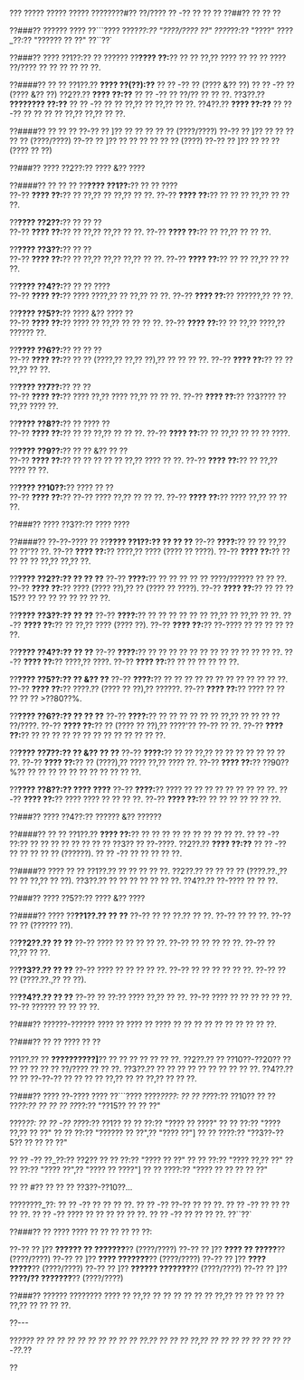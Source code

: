 ??? ????? ????? ????? ????????#?? ??/???? ?? -?? ?? ?? ??
??##?? ?? ?? ??

??###?? ?????? ????
??```????
????_??:?? "????/???? ??"
????_??:?? "????"
????_??:?? "?????? ?? ??"
??``??`

??###?? ???? ??1??:?? ?? ??????
??**???? ??:**?? ?? ?? ??,?? ???? ?? ?? ?? ???? ??/???? ?? ?? ?? ?? ?? ??.

??####?? ?? ??
??1??.?? **???? ??(??):??**
??  ?? -?? ?? (???? &?? ??)
??  ?? -?? ?? (???? &?? ??)
??2??.?? **???? ??:??**
??  ?? -?? ?? ??/?? ?? ?? ??.
??3??.?? **???????? ??:??**
??  ?? -?? ?? ?? ??,?? ?? ??,?? ?? ??.
??4??.?? **???? ??:??**
??  ?? -?? ?? ?? ?? ?? ??,?? ??,?? ?? ??.

??####?? ?? ?? ??
??-?? ?? ]?? ?? ?? ?? ?? ?? (????/????)
??-?? ?? ]?? ?? ?? ?? ?? ?? (????/????)
??-?? ?? ]?? ?? ?? ?? ?? ?? ?? (????)
??-?? ?? ]?? ?? ?? ?? (???? ?? ??)

??###?? ???? ??2??:?? ???? &?? ????

??####?? ?? ?? ??
??**???? ??1??:**?? ?? ?? ????  
??-?? **???? ??:**?? ?? ??,?? ?? ??,?? ?? ??.
??-?? **???? ??:**?? ?? ?? ?? ??,?? ?? ?? ??.

??**???? ??2??:**?? ?? ?? ??  
??-?? **???? ??:**?? ?? ??,?? ??,?? ?? ??.
??-?? **???? ??:**?? ?? ??,?? ?? ?? ??.

??**???? ??3??:**?? ?? ??  
??-?? **???? ??:**?? ?? ??,?? ??,?? ??,?? ?? ??.
??-?? **???? ??:**?? ?? ?? ??,?? ?? ?? ??.

??**???? ??4??:**?? ?? ?? ????  
??-?? **???? ??:**?? ???? ????,?? ?? ??,?? ?? ??.
??-?? **???? ??:**?? ??????,?? ?? ??.

??**???? ??5??:**?? ???? &?? ???? ??  
??-?? **???? ??:**?? ???? ?? ??,?? ?? ?? ?? ??.
??-?? **???? ??:**?? ?? ??,?? ????,?? ?????? ??.

??**???? ??6??:**?? ?? ?? ??  
??-?? **???? ??:**?? ?? ?? (????,?? ??,?? ??),?? ?? ?? ?? ??.
??-?? **???? ??:**?? ?? ?? ??,?? ?? ??.

??**???? ??7??:**?? ?? ??  
??-?? **???? ??:**?? ???? ??,?? ???? ??,?? ?? ?? ??.
??-?? **???? ??:**?? ??3???? ?? ??,?? ???? ??.

??**???? ??8??:**?? ?? ???? ??  
??-?? **???? ??:**?? ?? ?? ??,?? ?? ?? ??.
??-?? **???? ??:**?? ?? ??,?? ?? ?? ?? ????.

??**???? ??9??:**?? ?? ?? &?? ?? ??  
??-?? **???? ??:**?? ?? ?? ?? ?? ?? ??,?? ???? ?? ??.
??-?? **???? ??:**?? ?? ??,?? ???? ?? ??.

??**???? ??10??:**?? ???? ?? ??  
??-?? **???? ??:**?? ??-?? ???? ??,?? ?? ?? ??.
??-?? **???? ??:**?? ???? ??,?? ?? ?? ??.

??###?? ???? ??3??:?? ???? ????

??####?? ??-??-???? ??
??**???? ??1??:?? ?? ?? ??**
??-?? **????:**?? ?? ?? ??,?? ?? ??'?? ??.
??-?? **???? ??:**?? ????,?? ???? (???? ?? ????).
??-?? **???? ??:**?? ?? ?? ?? ?? ??,?? ??,?? ??.

??**???? ??2??:?? ?? ?? ??**
??-?? **????:**?? ?? ?? ?? ?? ?? ????/?????? ?? ?? ??.
??-?? **???? ??:**?? ???? (???? ??),?? ?? (???? ?? ????).
??-?? **???? ??:**?? ?? ?? ??15?? ?? ?? ?? ?? ?? ?? ?? ??.

??**???? ??3??:?? ?? ??**
??-?? **????:**?? ?? ?? ?? ?? ?? ?? ??,?? ?? ??,?? ?? ??.
??-?? **???? ??:**?? ?? ??,?? ???? (???? ??).
??-?? **???? ??:**?? ??-???? ?? ?? ?? ?? ?? ??.

??**???? ??4??:?? ?? ??**
??-?? **????:**?? ?? ?? ?? ?? ?? ?? ?? ?? ?? ?? ?? ?? ??.
??-?? **???? ??:**?? ????,?? ????.
??-?? **???? ??:**?? ?? ?? ?? ?? ?? ??.

??**???? ??5??:?? ?? &?? ??**
??-?? **????:**?? ?? ?? ?? ?? ?? ?? ?? ?? ?? ?? ?? ??.
??-?? **???? ??:**?? ????.?? (???? ?? ??),?? ??????.
??-?? **???? ??:**?? ???? ?? ?? ?? ?? ?? >??80??%.

??**???? ??6??:?? ?? ?? ??**
??-?? **????:**?? ?? ?? ?? ?? ?? ?? ??,?? ?? ?? ?? ?? ??/????.
??-?? **???? ??:**?? ?? (???? ?? ??),?? ????'?? ??-?? ?? ??.
??-?? **???? ??:**?? ?? ?? ?? ?? ?? ?? ?? ?? ?? ?? ?? ?? ??.

??**???? ??7??:?? ?? &?? ?? ??**
??-?? **????:**?? ?? ?? ??,?? ?? ?? ?? ?? ?? ?? ?? ??.
??-?? **???? ??:**?? ?? (????),?? ???? ??,?? ???? ??.
??-?? **???? ??:**?? ??90??%?? ?? ?? ?? ?? ?? ?? ?? ?? ?? ?? ??.

??**???? ??8??:?? ???? ????**
??-?? **????:**?? ???? ?? ?? ?? ?? ?? ?? ?? ?? ??.
??-?? **???? ??:**?? ???? ???? ?? ?? ?? ??.
??-?? **???? ??:**?? ?? ?? ?? ?? ?? ?? ??.

??###?? ???? ??4??:?? ?????? &?? ??????

??####?? ?? ??
??1??.?? **???? ??:**?? ?? ?? ?? ?? ?? ?? ?? ?? ?? ??.
??  ?? -?? ??:?? ?? ?? ?? ?? ?? ?? ?? ?? ??3?? ?? ??-????.
??2??.?? **???? ??:??**
??  ?? -?? ?? ?? ?? ?? ?? (??????).
??  ?? -?? ?? ?? ?? ?? ??.

??####?? ???? ?? ??
??1??.?? ?? ?? ?? ?? ??.
??2??.?? ?? ?? ?? ?? (????.??.,?? ?? ?? ??,?? ?? ??).
??3??.?? ?? ?? ?? ?? ?? ?? ??.
??4??.?? ??-???? ?? ?? ??.

??###?? ???? ??5??:?? ???? &?? ????

??####?? ????
??**??1??.?? ?? ??**
??-?? ?? ?? ??.?? ?? ??.
??-?? ?? ?? ??.
??-?? ?? ?? (?????? ??).

??**??2??.?? ?? ??**
??-?? ???? ?? ?? ?? ?? ??.
??-?? ?? ?? ?? ?? ??.
??-?? ?? ??,?? ?? ??.

??**??3??.?? ?? ??**
??-?? ???? ?? ?? ?? ?? ??.
??-?? ?? ?? ?? ?? ?? ??.
??-?? ?? ?? (????.??.,?? ?? ??).

??**??4??.?? ?? ??**
??-?? ?? ??:?? ???? ??,?? ?? ??.
??-?? ???? ?? ?? ?? ?? ?? ??.
??-?? ?????? ?? ?? ?? ??.

??###?? ??????-?????? ???? ??
???? ?? ???? ?? ?? ?? ?? ?? ?? ?? ?? ?? ??.

??###?? ?? ?? ???? ?? ??

??1??.?? ?? **??????????]**?? ?? ?? ?? ?? ?? ?? ??.
??2??.?? ?? ??10??-??20?? ?? ?? ?? ?? ?? ?? ??/???? ?? ?? ??.
??3??.?? ?? ?? ?? ?? ?? ?? ?? ?? ?? ??.
??4??.?? ?? ?? ??-??-?? ?? ?? ?? ?? ??,?? ?? ?? ??,?? ?? ?? ??.

??###?? ???? ??-???? ????
??```????
????_????:
?? ?? ??_??:?? ??10??
?? ?? ??_??:?? ??
?? ?? ??_??:?? "??15?? ?? ?? ??"

????_??:
?? ?? -?? ??_??:?? ??1??
??   ?? ??:?? "???? ?? ????"
??   ?? ??:?? "???? ??,?? ?? ??"
??   ?? ??:?? "?????? ?? ??",?? "???? ??"]
??   ?? ????:?? "??3??-??5?? ?? ?? ?? ??"

?? ?? -?? ??_??:?? ??2??
??   ?? ??:?? "???? ?? ??"
??   ?? ??:?? "???? ??,?? ??"
??   ?? ??:?? "???? ??",?? "???? ?? ????"]
??   ?? ????:?? "???? ?? ?? ?? ?? ??"

?? ?? #?? ?? ?? ?? ??3??-??10??...

????????_??:
?? ?? -?? ?? ?? ?? ??.
?? ?? -?? ??-?? ?? ?? ??.
?? ?? -?? ?? ?? ?? ?? ??.
?? ?? -?? ???? ?? ?? ?? ?? ?? ??.
?? ?? -?? ?? ?? ?? ??.
??``??`

??###?? ?? ????
???? ?? ?? ?? ?? ?? ??:

??-?? ?? ]?? **?????? ?? ???????**?? (????/????)
??-?? ?? ]?? **???? ?? ?????**?? (????/????)
??-?? ?? ]?? **???? ???????**?? (????/????)
??-?? ?? ]?? **???? ?????**?? (????/????)
??-?? ?? ]?? **?????? ???????**?? (????/????)
??-?? ?? ]?? **????/?? ???????**?? (????/????)

??###?? ?????? ????????
???? ?? ??,?? ?? ?? ?? ?? ?? ?? ??,?? ?? ?? ?? ?? ?? ??,?? ?? ?? ?? ??.

??---

??*???? ?? ?? ?? ?? ?? ?? ?? ?? ?? ?? ??.?? ?? ?? ?? ??,?? ?? ?? ?? ?? ?? ?? ?? ??-??.*??

??
